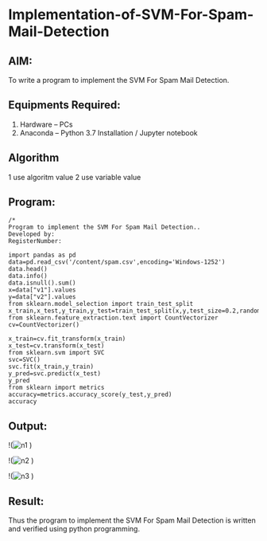# Implementation-of-SVM-For-Spam-Mail-Detection

## AIM:
To write a program to implement the SVM For Spam Mail Detection.

## Equipments Required:
1. Hardware – PCs
2. Anaconda – Python 3.7 Installation / Jupyter notebook

## Algorithm
1 use algoritm value
2 use variable value

## Program:
```
/*
Program to implement the SVM For Spam Mail Detection..
Developed by: 
RegisterNumber:
```  

```
import pandas as pd
data=pd.read_csv('/content/spam.csv',encoding='Windows-1252')
data.head()
data.info()
data.isnull().sum()
x=data["v1"].values
y=data["v2"].values
from sklearn.model_selection import train_test_split
x_train,x_test,y_train,y_test=train_test_split(x,y,test_size=0.2,random_state=0)
from sklearn.feature_extraction.text import CountVectorizer
cv=CountVectorizer()

x_train=cv.fit_transform(x_train)
x_test=cv.transform(x_test)
from sklearn.svm import SVC
svc=SVC()
svc.fit(x_train,y_train)
y_pred=svc.predict(x_test)
y_pred
from sklearn import metrics
accuracy=metrics.accuracy_score(y_test,y_pred)
accuracy

```

## Output:

!(![n1](https://github.com/premsuryas/Implementation-of-SVM-For-Spam-Mail-Detection/assets/147473858/47fdd968-7ec4-469a-acba-b81da0f06158)
)

!(![n2](https://github.com/premsuryas/Implementation-of-SVM-For-Spam-Mail-Detection/assets/147473858/ab1d2e71-aa6e-459c-b99d-7d5c4264a817)
)

!(![n3](https://github.com/premsuryas/Implementation-of-SVM-For-Spam-Mail-Detection/assets/147473858/94cedc97-8f48-47e9-89af-0a005459ffc6)
)


## Result:
Thus the program to implement the SVM For Spam Mail Detection is written and verified using python programming.
